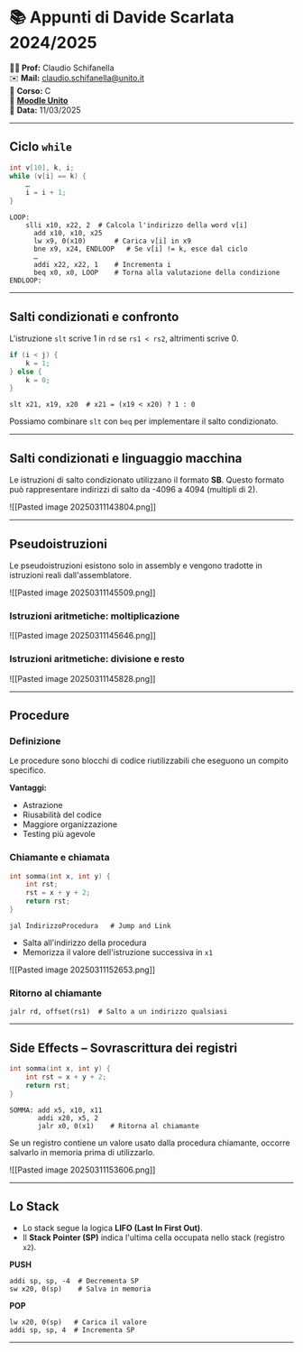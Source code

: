 # 📚 Appunti di Davide Scarlata 2024/2025

**👨‍🏫 Prof:** Claudio Schifanella  
✉️ **Mail:** [claudio.schifanella@unito.it](mailto:claudio.schifanella@unito.it)  
📌 **Corso:** C  
🔗 **[Moodle Unito](https://informatica.i-learn.unito.it/course/view.php?id=3106)**  
📅 **Data:** 11/03/2025

---
## Ciclo `while`

```c
int v[10], k, i;
while (v[i] == k) {
    …
    i = i + 1;
}
```

```assembly
LOOP: 
	slli x10, x22, 2  # Calcola l'indirizzo della word v[i]
      add x10, x10, x25
      lw x9, 0(x10)       # Carica v[i] in x9
      bne x9, x24, ENDLOOP   # Se v[i] != k, esce dal ciclo
      …
      addi x22, x22, 1    # Incrementa i
      beq x0, x0, LOOP    # Torna alla valutazione della condizione
ENDLOOP:
```

---

## Salti condizionati e confronto

L'istruzione `slt` scrive 1 in `rd` se `rs1 < rs2`, altrimenti scrive 0.

```c
if (i < j) {
    k = 1;
} else {
    k = 0;
}
```

```assembly
slt x21, x19, x20  # x21 = (x19 < x20) ? 1 : 0
```

Possiamo combinare `slt` con `beq` per implementare il salto condizionato.

---

## Salti condizionati e linguaggio macchina

Le istruzioni di salto condizionato utilizzano il formato **SB**. Questo formato può rappresentare indirizzi di salto da -4096 a 4094 (multipli di 2).

![[Pasted image 20250311143804.png]]

---

## Pseudoistruzioni

Le pseudoistruzioni esistono solo in assembly e vengono tradotte in istruzioni reali dall'assemblatore.

![[Pasted image 20250311145509.png]]

### Istruzioni aritmetiche: moltiplicazione

![[Pasted image 20250311145646.png]]

### Istruzioni aritmetiche: divisione e resto

![[Pasted image 20250311145828.png]]

---

## Procedure

### Definizione

Le procedure sono blocchi di codice riutilizzabili che eseguono un compito specifico.

**Vantaggi:**

- Astrazione
- Riusabilità del codice
- Maggiore organizzazione
- Testing più agevole

### Chiamante e chiamata

```c
int somma(int x, int y) {
    int rst;
    rst = x + y + 2;
    return rst;
}
```

```assembly
jal IndirizzoProcedura   # Jump and Link
```

- Salta all'indirizzo della procedura
- Memorizza il valore dell'istruzione successiva in `x1`

![[Pasted image 20250311152653.png]]

### Ritorno al chiamante

```assembly
jalr rd, offset(rs1)  # Salto a un indirizzo qualsiasi
```

---

## Side Effects – Sovrascrittura dei registri

```c
int somma(int x, int y) {
    int rst = x + y + 2;
    return rst;
}
```

```assembly
SOMMA: add x5, x10, x11  
       addi x20, x5, 2   
       jalr x0, 0(x1)    # Ritorna al chiamante
```

Se un registro contiene un valore usato dalla procedura chiamante, occorre salvarlo in memoria prima di utilizzarlo.

![[Pasted image 20250311153606.png]]

---

## Lo Stack

- Lo stack segue la logica **LIFO (Last In First Out)**.
- Il **Stack Pointer (SP)** indica l'ultima cella occupata nello stack (registro `x2`).

**PUSH**

```assembly
addi sp, sp, -4  # Decrementa SP
sw x20, 0(sp)    # Salva in memoria
```

**POP**

```assembly
lw x20, 0(sp)   # Carica il valore
addi sp, sp, 4  # Incrementa SP
```

---
